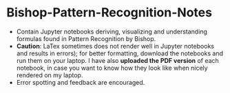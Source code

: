 # Bishop-Pattern-Recognition-Notes
- Contain Jupyter notebooks deriving, visualizing and understanding formulas found in Pattern Recognition by Bishop.
- **Caution**: LaTex sometimes does not render well in Jupyter notebooks and results in errors); for better formatting, download the notebooks and run them on your laptop. I have also __uploaded the PDF version__ of each notebook, in case you want to know how they look like when nicely rendered on my laptop.
- Error spotting and feedback are encouraged.
